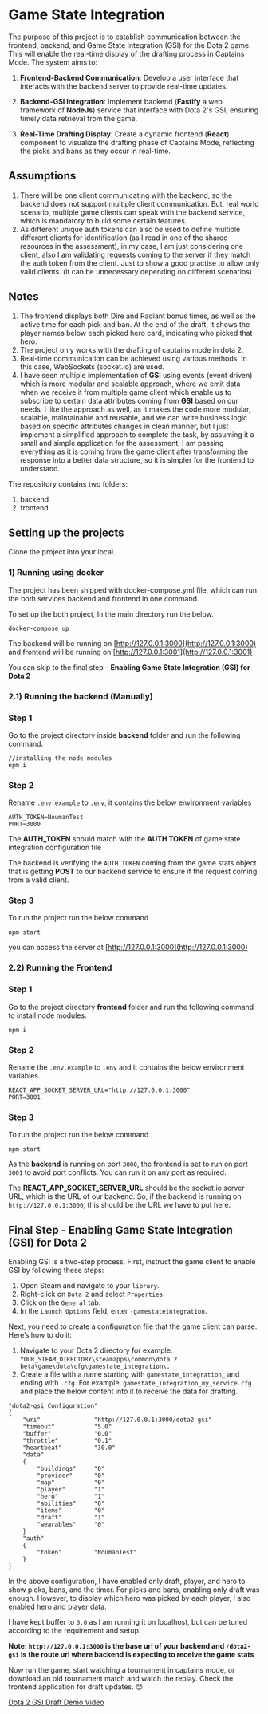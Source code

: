 # Game State Integration
The purpose of this project is to establish communication between the frontend, backend, and Game State Integration (GSI) for the Dota 2 game. This will enable the real-time display of the drafting process in Captains Mode. The system aims to:

1. **Frontend-Backend Communication**: Develop a user interface that interacts with the backend server to provide real-time updates.

2. **Backend-GSI Integration**: Implement backend (**Fastify** a web framework of **NodeJs**) service that interface with Dota 2's GSI, ensuring timely data retrieval from the game.

3. **Real-Time Drafting Display**: Create a dynamic frontend (**React**) component to visualize the drafting phase of Captains Mode, reflecting the picks and bans as they occur in real-time.

## Assumptions
1. There will be one client communicating with the backend, so the backend does not support multiple client communication. But, real world scenario, multiple game clients can speak with the backend service, which is mandatory to build some certain features.
2. As different unique auth tokens can also be used to define multiple different clients for identification (as I read in one of the shared resources in the assessment), in my case, I am just considering one client, also I am validating requests coming to the server if they match the auth token from the client. Just to show a good practise to allow only valid clients. (it can be unnecessary depending on different scenarios)
## Notes
1. The frontend displays both Dire and Radiant bonus times, as well as the active time for each pick and ban. At the end of the draft, it shows the player names below each picked hero card, indicating who picked that hero.
2. The project only works with the drafting of captains mode in dota 2.
3. Real-time communication can be achieved using various methods. In this case, WebSockets (socket.io) are used.
4. I have seen multiple implementation of **GSI** using events (event driven) which is more modular and scalable approach, where we emit data when we receive it from multiple game client which enable us to subscribe to certain data attributes coming from **GSI** based on our needs, I like the approach as well, as it makes the code more modular, scalable, maintainable and reusable, and we can write business logic based on specific attributes changes in clean manner, but I just implement a simplified approach to complete the task, by assuming it a small and simple application for the assessment, I am passing everything as it is coming from the game client after transforming the response into a better data structure, so it is simpler for the frontend to understand.

The repository contains two folders:
1. backend
2. frontend

## Setting up the projects

Clone the project into your local.

### 1) Running using docker

The project has been shipped with docker-compose.yml file, which can run the both services backend and frontend in one command.

To set up the both project,  In the main directory run the below.

```
docker-compose up
```

The backend will be running on [http://127.0.0.1:3000](http://127.0.0.1:3000) and frontend will be running on [http://127.0.0.1:3001](http://127.0.0.1:3001)

You can skip to the final step - **Enabling Game State Integration (GSI) for Dota 2**

### 2.1) Running the backend (Manually)

### Step 1

Go to the project directory inside **backend** folder and run the following command.

```
//installing the node modules
npm i
```
### Step 2

Rename `.env.example` to `.env`, it contains the below environment variables

```
AUTH_TOKEN=NoumanTest
PORT=3000
```

The **AUTH_TOKEN** should match with the **AUTH TOKEN** of game state integration configuration file

The backend is verifying the `AUTH.TOKEN` coming from the game stats object 
that is getting **POST** to our backend service
to ensure if the request coming from a valid client.

### Step 3

To run the project run the below command
```
npm start
```

you can access the server at [http://127.0.0.1:3000](http://127.0.0.1:3000)

### 2.2) Running the Frontend

### Step 1
Go to the project directory **frontend** folder and run the following command to install node modules.
```
npm i
```

### Step 2

Rename the `.env.example` to `.env` and it contains the below environment variables.
```
REACT_APP_SOCKET_SERVER_URL="http://127.0.0.1:3000"
PORT=3001
```

### Step 3

To run the project run the below command
```
npm start
```


As the **backend** is running on port `3000`, the frontend is set to run on port `3001` to avoid port conflicts. You can run it on any port as required.

The **REACT_APP_SOCKET_SERVER_URL** should be the socket.io server URL, which is the URL of our backend. So, if the backend is running on `http://127.0.0.1:3000`, this should be the URL we have to put here.

## Final Step - Enabling Game State Integration (GSI) for Dota 2

Enabling GSI is a two-step process. First, instruct the game client to enable GSI by following these steps:

1. Open Steam and navigate to your `library`.
2. Right-click on `Dota 2` and select `Properties`.
3. Click on the `General` tab.
4. In the `Launch Options` field, enter `-gamestateintegration`.

Next, you need to create a configuration file that the game client can parse. Here’s how to do it:

1. Navigate to your Dota 2 directory for example: `YOUR_STEAM_DIRECTORY\steamapps\common\dota 2 beta\game\dota\cfg\gamestate_integration\.`
2. Create a file with a name starting with `gamestate_integration_` and ending with `.cfg`. For example, `gamestate_integration_my_service.cfg` and place the below content into it to receive the data for drafting.

```
"dota2-gsi Configuration"
{
    "uri"               "http://127.0.0.1:3000/dota2-gsi"
    "timeout"           "5.0"
    "buffer"            "0.0"
    "throttle"          "0.1"
    "heartbeat"         "30.0"
    "data"
    {
        "buildings"     "0"
        "provider"      "0"
        "map"           "0"
        "player"        "1"
        "hero"          "1"
        "abilities"     "0"
        "items"         "0"
        "draft"         "1"
        "wearables"     "0"
    }
    "auth"
    {
        "token"         "NoumanTest"
    }
}

```

In the above configuration, I have enabled only draft, player, and hero to show picks, bans, and the timer. For picks and bans, enabling only draft was enough. However, to display which hero was picked by each player, I also enabled hero and player data.

I have kept buffer to `0.0` as I am running it on localhost, but can be tuned according to the requirement and setup.

**Note: `http://127.0.0.1:3000` is the base url of your backend and `/dota2-gsi` is the route url where backend is expecting to receive the game stats** 

Now run the game, start watching a tournament in captains mode, or download an old tournament match and watch the replay. Check the frontend application for draft updates. 😊

[Dota 2 GSI Draft Demo Video](https://jumpshare.com/v/eCtUlCYzjB63WWT73K6w)
